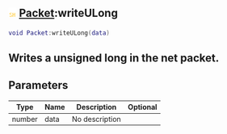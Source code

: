 ## ![shared](.gitbook/assets/shared.png) [Packet](./home/Packet):writeULong

```lua
void Packet:writeULong(data)
```

Writes a unsigned long in the net packet.
------
## Parameters

| Type   | Name | Description | Optional |
| ------ | ---- | ----------- | -------: |
| number | data | No description |  |


